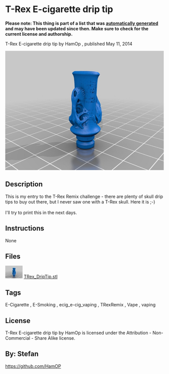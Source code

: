 T-Rex E-cigarette drip tip
===============
**Please note: This thing is part of a list that was [automatically generated](https://github.com/carlosgs/export-things) and may have been updated since then. Make sure to check for the current license and authorship.**  

T-Rex E-cigarette drip tip  by HamOp , published May 11, 2014

![Image](img/TRex_DripTip_display_large.jpg)

Description
--------
This is my entry to the T-Rex Remix challenge - there are plenty of skull drip tips to buy out there, but I never saw one with a T-Rex skull. Here it is ;-)  <br />
<br />
I'll try to print this in the next days.

Instructions
--------
None

Files
--------
[![Image](img/TRex_DripTip_preview_tinycard.jpg)](TRex_DripTip.stl)
 [ TRex_DripTip.stl](TRex_DripTip.stl)  



Tags
--------
E-Cigarette , E-Smoking , ecig_e-cig_vaping , TRexRemix , Vape , vaping  

  

License
--------
T-Rex E-cigarette drip tip by HamOp is licensed under the Attribution - Non-Commercial - Share Alike license.  



By: Stefan
--------
<https://github.com/HamOP>